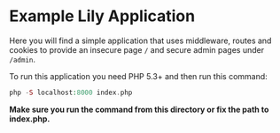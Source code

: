 # Example Lily Application

Here you will find a simple application that uses middleware, routes and cookies
to provide an insecure page `/` and secure admin pages under `/admin`.

To run this application you need PHP 5.3+ and then run this command:

``` php
php -S localhost:8000 index.php
```

**Make sure you run the command from this directory or fix the path to index.php.**

